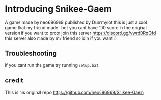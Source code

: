 # Introducing Snikee-Gaem


A game made by neo696969
published by Dummylot
this is just a cool game that my friend made
i bet you cant have 100 score in the original version 
if you want to proof join this server
https://discord.gg/vwrdDRqQfd
this server also made by my friend so join if you want ;)




## Troubleshooting
if you cant run the game try running `setup.bat`

## credit
This is his original repo https://github.com/neo696969/Snikee-Gaem